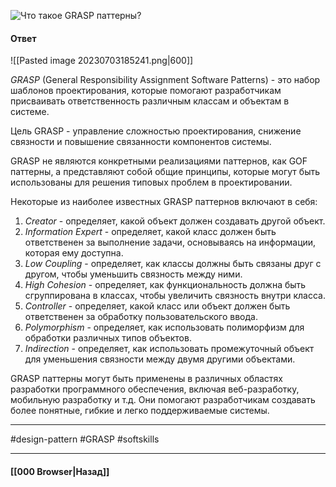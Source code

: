 ![Что такое GRASP паттерны?](https://youtu.be/J6CgOSKFOlw?t=511)

#### Ответ

![[Pasted image 20230703185241.png|600]]

*GRASP* (General Responsibility Assignment Software Patterns) - это набор шаблонов проектирования, которые помогают разработчикам присваивать ответственность различным классам и объектам в системе. 

Цель GRASP - управление сложностью проектирования, снижение связности и повышение связанности компонентов системы.

GRASP не являются конкретными реализациями паттернов, как GOF паттерны, а представляют собой общие принципы, которые могут быть использованы для решения типовых проблем в проектировании.

Некоторые из наиболее известных GRASP паттернов включают в себя:
1. *Creator* - определяет, какой объект должен создавать другой объект.
2. *Information Expert* - определяет, какой класс должен быть ответственен за выполнение задачи, основываясь на информации, которая ему доступна.
3. *Low Coupling* - определяет, как классы должны быть связаны друг с другом, чтобы уменьшить связность между ними.
4. *High Cohesion* - определяет, как функциональность должна быть сгруппирована в классах, чтобы увеличить связность внутри класса.
5. *Controller* - определяет, какой класс или объект должен быть ответственен за обработку пользовательского ввода.
6. *Polymorphism* - определяет, как использовать полиморфизм для обработки различных типов объектов.
7. *Indirection* - определяет, как использовать промежуточный объект для уменьшения связности между двумя другими объектами.

GRASP паттерны могут быть применены в различных областях разработки программного обеспечения, включая веб-разработку, мобильную разработку и т.д. Они помогают разработчикам создавать более понятные, гибкие и легко поддерживаемые системы.

___
#design-pattern #GRASP #softskills 

___

#### [[000 Browser|Назад]]